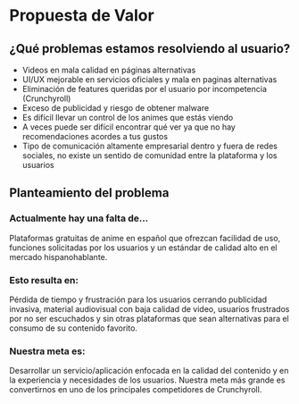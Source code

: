 # **Propuesta de Valor**

## **¿Qué problemas estamos resolviendo al usuario?**

* Videos en mala calidad en páginas alternativas  
* UI/UX mejorable en servicios oficiales y mala en paginas alternativas
* Eliminación de features queridas por el usuario por incompetencia (Crunchyroll) 
* Exceso de publicidad y riesgo de obtener malware  
* Es difícil llevar un control de los animes que estás viendo  
* A veces puede ser difícil encontrar qué ver ya que no hay recomendaciones acordes a tus gustos
* Tipo de comunicación altamente empresarial dentro y fuera de redes sociales, no existe un sentido de comunidad entre la plataforma y los usuarios

## **Planteamiento del problema**

### **Actualmente hay una falta de…**

Plataformas gratuitas de anime en español que ofrezcan facilidad de uso, funciones solicitadas por los usuarios y un estándar de calidad alto en el mercado hispanohablante.

### **Esto resulta en:**

Pérdida de tiempo y frustración para los usuarios cerrando publicidad invasiva, material audiovisual con baja calidad de video, usuarios frustrados por no ser escuchados y sin otras plataformas que sean alternativas para el consumo de su contenido favorito.

### **Nuestra meta es:**

Desarrollar un servicio/aplicación enfocada en la calidad del contenido y en la experiencia y necesidades de los usuarios. Nuestra meta más grande es convertirnos en uno de los principales competidores de Crunchyroll.